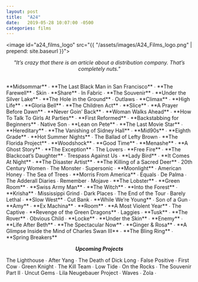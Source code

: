 ```yaml
---
layout: post
title:  "A24"
date:   2019-05-28 10:07:00 -0500
categories: films
---
```


<image id="a24_films_logo" src="{{ "/assets/images/A24_Films_logo.png" | prepend: site.baseurl }}"></image>
<br>
<p style="text-align: center; font-style: italic">"It’s crazy that there is an article about a distribution company. That’s completely nuts."</p>
<br>
<span class="a24_color">**Midsommar**</span> ∙
<span class="a24_color">**The Last Black Man in San Francisco**</span> ∙
<span class="a24_color">**The Farewell**</span> ∙
Skin ∙
<span class="a24_color">**Share**</span> ∙
In Fabric ∙
<span class="a24_color">**The Souvenir**</span> ∙
<span class="a24_color">**Under the Silver Lake**</span> ∙
<span class="a24_color">**The Hole in the Ground**</span> ∙
Outlaws ∙
<span class="a24_color">**Climax**</span> ∙
<span class="a24_color">**High Life**</span> ∙
<span class="a24_color">**Gloria Bell**</span> ∙
<span class="a24_color">**The Children Act**</span> ∙
<span class="a24_color">**Slice**</span> ∙
<span class="a24_color">**A Prayer Before Dawn**</span> ∙
<span class="a24_color">**Never Goin’ Back**</span> ∙
<span class="a24_color">**Woman Walks Ahead**</span> ∙
<span class="a24_color">**How To Talk To Girls At Parties**</span> ∙
<span class="a24_color">**First Reformed**</span> ∙
<span class="a24_color">**Backstabbing for Beginners**</span> ∙
Native Son ∙
<span class="a24_color">**Lean on Pete**</span> ∙
<span class="a24_color">**The Last Movie Star**</span> ∙
<span class="a24_color">**Hereditary**</span> ∙
<span class="a24_color">**The Vanishing of Sidney Hall**</span> ∙
<span class="a24_color">**Mid90s**</span> ∙
<span class="a24_color">**Eighth Grade**</span> ∙
<span class="a24_color">**Hot Summer Nights**</span> ∙
The Ballad of Lefty Brown ∙
<span class="a24_color">**The Florida Project**</span> ∙
<span class="a24_color">**Woodshock**</span> ∙
<span class="a24_color">**Good Time**</span> ∙
<span class="a24_color">**Menashe**</span> ∙
<span class="a24_color">**A Ghost Story**</span> ∙
<span class="a24_color">**The Exception**</span> ∙
The Lovers ∙
<span class="a24_color">**Free Fire**</span> ∙
<span class="a24_color">**The Blackcoat’s Daughter**</span> ∙
Trespass Against Us ∙
<span class="a24_color">**Lady Bird**</span> ∙
<span class="a24_color">**It Comes At Night**</span> ∙
<span class="a24_color">**The Disaster Artist**</span> ∙
<span class="a24_color">**The Killing of a Sacred Deer**</span> ∙
20th Century Women ∙
The Monster ∙
Supersonic ∙
<span class="a24_color">**Moonlight**</span> ∙
American Honey ∙
The Sea of Trees ∙
<span class="a24_color">**Morris From America**</span> ∙
Equals ∙
De Palma ∙
The Adderall Diaries ∙
Remember ∙
Mojave ∙
<span class="a24_color">**The Lobster**</span> ∙
<span class="a24_color">**Green Room**</span> ∙
<span class="a24_color">**Swiss Army Man**</span> ∙
<span class="a24_color">**The Witch**</span> ∙
<span class="a24_color">**Into the Forest**</span> ∙
<span class="a24_color">**Krisha**</span> ∙
Mississippi Grind ∙
Dark Places ∙
The End of the Tour ∙
Barely Lethal ∙
<span class="a24_color">**Slow West**</span> ∙
Cut Bank ∙
<span class="a24_color">**While We’re Young**</span> ∙
Son of a Gun ∙
<span class="a24_color">**Amy**</span> ∙
<span class="a24_color">**Ex Machina**</span> ∙
<span class="a24_color">**Room**</span> ∙
<span class="a24_color">**A Most Violent Year**</span> ∙
The Captive ∙
<span class="a24_color">**Revenge of the Green Dragons**</span> ∙
Laggies ∙
<span class="a24_color">**Tusk**</span> ∙
<span class="a24_color">**The Rover**</span> ∙
Obvious Child ∙
<span class="a24_color">**Locke**</span> ∙
<span class="a24_color">**Under the Skin**</span> ∙
<span class="a24_color">**Enemy**</span> ∙
<span class="a24_color">**Life After Beth**</span> ∙
<span class="a24_color">**The Spectacular Now**</span> ∙
<span class="a24_color">**Ginger & Rosa**</span> ∙
<span class="a24_color">**A Glimpse Inside the Mind of Charles Swan III**</span> ∙
<span class="a24_color">**The Bling Ring**</span> ∙
<span class="a24_color">**Spring Breakers**</span>
<div class="line_break"></div>
<p style="text-align: center; font-style: italic; font-weight: bold;">Upcoming Projects</p>
The Lighthouse ∙
After Yang ∙
The Death of Dick Long ∙
False Positive ∙
First Cow ∙
Green Knight ∙
The Kill Team ∙
Low Tide ∙
On the Rocks ∙
The Souvenir Part II ∙
Uncut Gems ∙
Lila Neugebauer Project ∙
Waves ∙
Zola ∙
